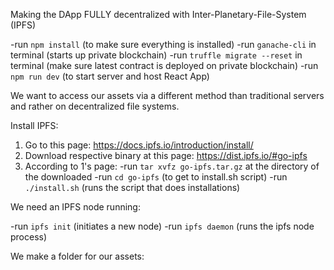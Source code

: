 Making the DApp FULLY decentralized with Inter-Planetary-File-System (IPFS)

-run `npm install` (to make sure everything is installed)
-run `ganache-cli` in terminal (starts up private blockchain)
-run `truffle migrate --reset` in terminal (make sure latest contract is deployed on private blockchain)
-run `npm run dev` (to start server and host React App)

We want to access our assets via a different method than traditional servers and rather on decentralized file systems.

Install IPFS:

1. Go to this page: https://docs.ipfs.io/introduction/install/
2. Download respective binary at this page: https://dist.ipfs.io/#go-ipfs
3. According to 1's page: 
	-run `tar xvfz go-ipfs.tar.gz` at the directory of the downloaded
	-run `cd go-ipfs` (to get to install.sh script)
	-run `./install.sh` (runs the script that does installations)

We need an IPFS node running: 

-run `ipfs init` (initiates a new node)
-run `ipfs daemon` (runs the ipfs node process)

We make a folder for our assets:

